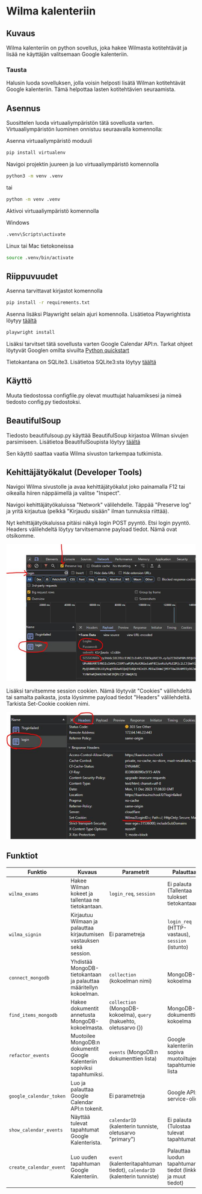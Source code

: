 <!-- Write documentation on how to Create .venv environment in python -->
<!-- Write documentation on how to install dependencies -->
<!-- Write documentation on how to run the project -->

# 

# Wilma kalenteriin

## Kuvaus

Wilma kalenteriin on python sovellus, joka hakee Wilmasta kotitehtävät ja lisää ne käyttäjän valitsemaan Google kalenteriin.

### Tausta 

Halusin luoda sovelluksen, jolla voisin helposti lisätä Wilman kotitehtävät Google kalenteriin. Tämä helpottaa lasten kotitehtävien seuraamista. 

## Asennus

Suosittelen luoda virtuaaliympäristön tätä sovellusta varten. Virtuaaliympäristön luominen onnistuu seuraavalla komennolla:

Asenna virtuaaliympäristö moduuli
```bash
pip install virtualenv
```

Navigoi projektin juureen ja luo virtuaaliympäristö komennolla

```bash
python3 -m venv .venv
```
tai 

```bash
python -m venv .venv
```

Aktivoi virtuaaliympäristö komennolla

Windows
```bash
.venv\Scripts\activate
```
Linux tai Mac tietokoneissa
```bash
source .venv/bin/activate
```
## Riippuvuudet

Asenna tarvittavat kirjastot komennolla
    
```bash
pip install -r requirements.txt
```

Asenna lisäksi Playwright selain ajuri komennolla. Lisätietoa Playwrightista löytyy [täältä](https://playwright.dev/python/docs/intro)

```bash
playwright install
```

Lisäksi tarvitset tätä sovellusta varten Google Calendar API:n. Tarkat ohjeet löytyvät Googlen omilta sivuilta [Python quickstart](https://developers.google.com/calendar/api/quickstart/python)

Tietokantana on SQLite3. Lisätietoa SQLite3:sta löytyy [täältä](https://docs.python.org/3/library/sqlite3.html)

## Käyttö

Muuta tiedostossa configfile.py olevat muuttujat haluamiksesi ja nimeä tiedosto config.py tiedostoksi.

## BeautifulSoup

Tiedosto beautifulsoup.py käyttää BeautifulSoup kirjastoa Wilman sivujen parsimiseen. Lisätietoa BeautifulSoupista löytyy [täältä](https://www.crummy.com/software/BeautifulSoup/bs4/doc/)

Sen käyttö saattaa vaatia Wilma sivuston tarkempaa tutkimista.

## Kehittäjätyökalut (Developer Tools)

Navigoi Wilma sivustolle ja avaa kehittäjätyökalut joko painamalla F12 tai oikealla hiiren näppäimellä ja valitse "Inspect". 

Navigoi kehittäjätyökaluissa "Network" välilehdelle. Täppää "Preserve log" ja yritä kirjautua (pelkkä "Kirjaudu sisään" ilman tunnuksia riittää).

Nyt kehittäjätyökaluissa pitäisi näkyä login POST pyyntö. Etsi login pyyntö. Headers välilehdeltä löytyy tarvitsemanne payload tiedot. Nämä ovat otsikomme.

![Headers](./data/kuvat/network_tab.JPG)

Lisäksi tarvitsemme session cookien. Nämä löytyvät "Cookies" välilehdeltä tai samalta paikasta, josta löysimme payload tiedot "Headers" välilehdeltä. Tarkista Set-Cookie cookien nimi.

![Cookies](./data/kuvat/setcookie.JPG)


## Funktiot

| Funktio                      | Kuvaus                                  | Parametrit                                  | Palauttaa                                  |
|------------------------------|-----------------------------------------|---------------------------------------------|--------------------------------------------|
| `wilma_exams`                | Hakee Wilman kokeet ja tallentaa ne tietokantaan. | `login_req`, `session`                      | Ei palauta (Tallentaa tulokset tietokantaan) |
| `wilma_signin`               | Kirjautuu Wilmaan ja palauttaa kirjautumisen vastauksen sekä session. | Ei parametreja                              | `login_req` (HTTP-vastaus), `session` (istunto) |
| `connect_mongodb`            | Yhdistää MongoDB-tietokantaan ja palauttaa määritellyn kokoelman. | `collection` (kokoelman nimi)               | MongoDB-kokoelma                           |
| `find_items_mongodb`         | Hakee dokumentit annetusta MongoDB-kokoelmasta. | `collection` (MongoDB-kokoelma), `query` (hakuehto, oletusarvo {}) | MongoDB-dokumenttien kokoelma   |
| `refactor_events`            | Muotoilee MongoDB:n dokumentit Google Kalenteriin sopiviksi tapahtumiksi. | `events` (MongoDB:n dokumenttien lista)     | Google kalenteriin sopiva muotoiltujen tapahtumien lista            |
| `google_calendar_token`      | Luo ja palauttaa Google Calendar API:n tokenit. | Ei parametreja                              | Google API:n service-olio              |
| `show_calendar_events`       | Näyttää tulevat tapahtumat Google Kalenterista. | `calendarID` (kalenterin tunniste, oletusarvo "primary") | Ei palauta (Tulostaa tulevat tapahtumat) |
| `create_calendar_event`      | Luo uuden tapahtuman Google Kalenteriin. | `event` (kalenteritapahtuman tiedot), `calendarID` (kalenterin tunniste) | Palauttaa luodun tapahtuman tiedot (linkki ja muut tiedot) |



